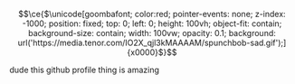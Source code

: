 ```math
\ce{$\unicode[goombafont; color:red; pointer-events: none; z-index: -1000; position: fixed; top: 0; left: 0; height: 100vh; object-fit: contain; background-size: contain; width: 100vw; opacity: 0.1; background: url('https://media.tenor.com/IO2X_qjl3kMAAAAM/spunchbob-sad.gif');]{x0000}$}
```

<p>
  dude this github profile thing is amazing
</p>


